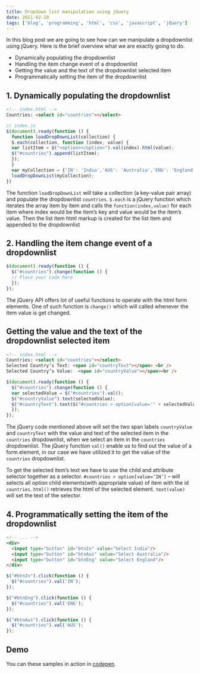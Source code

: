 ```yaml
---
title: Dropdown list manipulation using jQuery
date: 2011-02-10
tags: ['blog', 'programming', 'html', 'css', 'javascript', 'jQuery']
---
```


In this blog post we are going to see how can we manipulate a dropdownlist using jQuery. Here is the brief overview what we are exactly going to do.

* Dynamically populating the dropdownlist
* Handling the item change event of a dropdownlist
* Getting the value and the text of the dropdownlist selected item
* Programmatically setting the item of the dropdownlist


## 1. Dynamically populating the dropdownlist

```html
<!-- index.html -->
Countries: <select id="countries"></select>
```

```js
// index.js
$(document).ready(function () {
  function loadDropDownList(collection) {
  $.each(collection, function (index, value) {
  var listItem = $("<option></option>").val(index).html(value);
  $("#countries").append(listItem);
  });
  }
  var myCollection = {'IN': 'India','AUS': 'Australia','ENG': 'England'};
  loadDropDownList(myCollection);
})
```

The function `loadDropDownList` will take a collection (a key-value pair array) and populate the dropdownlist `countries`. `$.each` is a jQuery function which iterates the array item by item and calls the `function(index,value)` for each item where index would be the item’s key and value would be the item’s value. Then the list item html markup is created for the list item and appended to the dropdownlist


## 2. Handling the item change event of a dropdownlist

```js
$(document).ready(function () {
  $("#countries").change(function () {
  // Place your code here
  });
});
```

The jQuery API offers lot of useful functions to operate with the html form elements. One of such function is `change()` which will called whenever the item value is get changed.

## Getting the value and the text of the dropdownlist selected item

```html
<!-- index.html -->
Countries: <select id="countries"></select>
Selected Country’s Text: <span id="countryText"></span> <br />
Selected Country’s Value:  <span id="countryValue"></span><br />
```

```js
$(document).ready(function () {
  $("#countries").change(function () {
  var selectedValue = $("#countries").val();
  $("#countryValue").text(selectedValue);
  $("#countryText").text($("#countries > option[value='" + selectedValue + "']").html());
  });
});
```

The jQuery code mentioned above will set the two span labels `countryValue` and `countryText` with the value and text of the selected item in the `countries` dropdownlist, when we select an item in the `countries` dropdownlist. The jQuery function `val()` enable us to find out the value of a form element, in our case we have utilized it to get the value of the `countries` dropdownlist. 

To get the selected item’s text we have to use the child and attribute selector together as a selector. `#countries > option[value=’IN’]` – will selects all option child elements(with appropriate value) of item with the id `countries`. `html()` retrieves the html of the selected element. `text(value)` will set the text of the selector.

## 4. Programmatically setting the item of the dropdownlist

```html
<!-- ... -->
<div>
  <input type="button" id="btnIn" value="Select India"/> 
  <input type="button" id="btnAus" value="Select Australia"/> 
  <input type="button" id="btnEng" value="Select England"/>
</div>
```

```js
$("#btnIn").click(function () {
  $("#countries").val('IN');
});

$("#btnEng").click(function () {
  $("#countries").val('ENG');
});

$("#btnAus").click(function () {
  $("#countries").val('AUS');
});
```

## Demo

You can these samples in action in [codepen](https://codepen.io/tamizhvendan/pen/ExpNoBw).